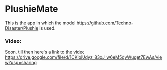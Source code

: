# PlushieMate

This is the app in which the model https://github.com/Techno-Disaster/Plushie is used.

### Video:


Soon.
till then here's a link to the video https://drive.google.com/file/d/1CKloiUdyz_83xJ_w6eM5dyWuget7EwAs/view?usp=sharing
